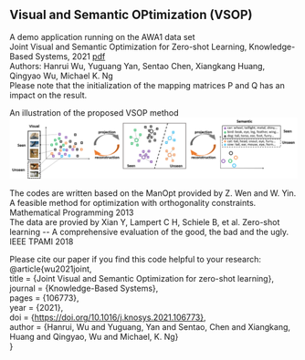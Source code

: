 ## Visual and Semantic OPtimization (VSOP)

A demo application running on the AWA1 data set  
Joint Visual and Semantic Optimization for Zero-shot Learning, Knowledge-Based Systems, 2021 [pdf](https://www.sciencedirect.com/science/article/abs/pii/S0950705121000368?via%3Dihub)  
Authors: Hanrui Wu, Yuguang Yan, Sentao Chen, Xiangkang Huang, Qingyao Wu, Michael K. Ng  
Please note that the initialization of the mapping matrices P and Q has an impact on the result.  

An illustration of the proposed VSOP method  
![procedure](procedure.png)

The codes are written based on the ManOpt provided by Z. Wen and W. Yin. A feasible method for optimization with orthogonality constraints. Mathematical Programming 2013  
The data are provied by Xian Y, Lampert C H, Schiele B, et al. Zero-shot learning -- A comprehensive evaluation of the good, the bad and the ugly. IEEE TPAMI 2018  

Please cite our paper if you find this code helpful to your research:  
@article{wu2021joint,  
title = {Joint Visual and Semantic Optimization for zero-shot learning},  
journal = {Knowledge-Based Systems},  
pages = {106773},  
year = {2021},  
doi = {https://doi.org/10.1016/j.knosys.2021.106773},  
author = {Hanrui, Wu and Yuguang, Yan and Sentao, Chen and Xiangkang, Huang and Qingyao, Wu and Michael, K. Ng}  
}
